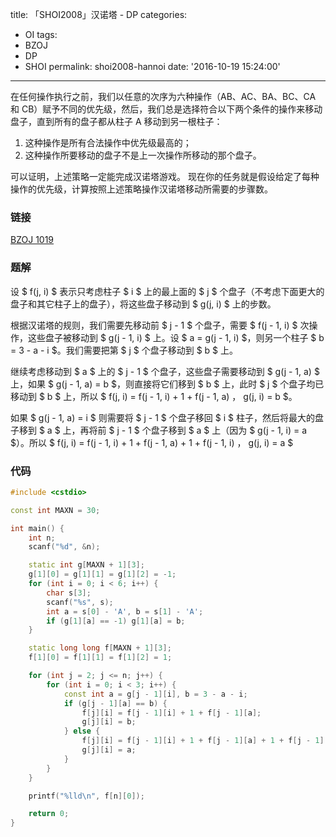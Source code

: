 title: 「SHOI2008」汉诺塔 - DP
categories:
  - OI
tags:
  - BZOJ
  - DP
  - SHOI
permalink: shoi2008-hannoi
date: '2016-10-19 15:24:00'
---

在任何操作执行之前，我们以任意的次序为六种操作（AB、AC、BA、BC、CA 和 CB）赋予不同的优先级，然后，我们总是选择符合以下两个条件的操作来移动盘子，直到所有的盘子都从柱子 A 移动到另一根柱子：

1. 这种操作是所有合法操作中优先级最高的；
2. 这种操作所要移动的盘子不是上一次操作所移动的那个盘子。

可以证明，上述策略一定能完成汉诺塔游戏。
现在你的任务就是假设给定了每种操作的优先级，计算按照上述策略操作汉诺塔移动所需要的步骤数。

<!-- more -->

### 链接

[BZOJ 1019](http://www.lydsy.com/JudgeOnline/problem.php?id=1019)

### 题解

设 $ f(j, i) $ 表示只考虑柱子 $ i $ 上的最上面的 $ j $ 个盘子（不考虑下面更大的盘子和其它柱子上的盘子），将这些盘子移动到 $ g(j, i) $ 上的步数。

根据汉诺塔的规则，我们需要先移动前 $ j - 1 $ 个盘子，需要 $ f(j - 1, i) $ 次操作，这些盘子被移动到 $ g(j - 1, i) $ 上。设 $ a = g(j - 1, i) $，则另一个柱子 $ b = 3 - a - i $。我们需要把第 $ j $ 个盘子移动到 $ b $ 上。

继续考虑移动到 $ a $ 上的 $ j - 1 $ 个盘子，这些盘子需要移动到 $ g(j - 1, a) $ 上，如果 $ g(j - 1, a) = b $，则直接将它们移到 $ b $ 上，此时 $ j $ 个盘子均已移动到 $ b $ 上，所以 $ f(j, i) = f(j - 1, i) + 1 + f(j - 1, a) $，$ g(j, i) = b $。

如果 $ g(j - 1, a) = i $ 则需要将 $ j - 1 $ 个盘子移回 $ i $ 柱子，然后将最大的盘子移到 $ a $ 上，再将前 $ j - 1 $ 个盘子移到 $ a $ 上（因为 $ g(j - 1, i) = a $）。所以 $ f(j, i) = f(j - 1, i) + 1 + f(j - 1, a) + 1 + f(j - 1, i) $，$ g(j, i) = a $

### 代码

```cpp
#include <cstdio>

const int MAXN = 30;

int main() {
    int n;
    scanf("%d", &n);

    static int g[MAXN + 1][3];
    g[1][0] = g[1][1] = g[1][2] = -1;
    for (int i = 0; i < 6; i++) {
        char s[3];
        scanf("%s", s);
        int a = s[0] - 'A', b = s[1] - 'A';
        if (g[1][a] == -1) g[1][a] = b;
    }

    static long long f[MAXN + 1][3];
    f[1][0] = f[1][1] = f[1][2] = 1;

    for (int j = 2; j <= n; j++) {
        for (int i = 0; i < 3; i++) {
            const int a = g[j - 1][i], b = 3 - a - i;
            if (g[j - 1][a] == b) {
                f[j][i] = f[j - 1][i] + 1 + f[j - 1][a];
                g[j][i] = b;
            } else {
                f[j][i] = f[j - 1][i] + 1 + f[j - 1][a] + 1 + f[j - 1][i];
                g[j][i] = a;
            }
        }
    }

    printf("%lld\n", f[n][0]);

    return 0;
}
```